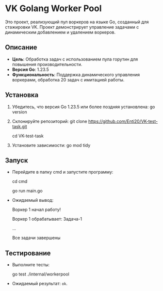 # VK Golang Worker Pool

Это проект, реализующий пул воркеров на языке Go, созданный для стажировки VK. Проект демонстрирует управление задачами с динамическим добавлением и удалением воркеров.

## Описание
- **Цель**: Обработка задач с использованием пула горутин для повышения производительности.
- **Версия Go**: 1.23.5
- **Функциональность**: Поддержка динамического управления воркерами, обработка 20 задач с имитацией работы.

## Установка
1. Убедитесь, что версия Go 1.23.5 или более поздняя  установлена:
   go version
2. Склонируйте репозиторий:
   git clone https://github.com/Enti20/VK-test-task.git
   
    cd VK-test-task
3. Установите зависимости:
   go mod tidy

## Запуск
- Перейдите в папку cmd и запустите программу:

    cd cmd

    go run main.go

- Ожидаемый вывод:

  Воркер 1 начал работу!

  Воркер 1 обрабатывает: Задача-1

  ...

  Все задачи завершены


## Тестирование
- Выполните тесты:

  go test ./internal/workerpool
- Ожидаемый результат: `ok`.